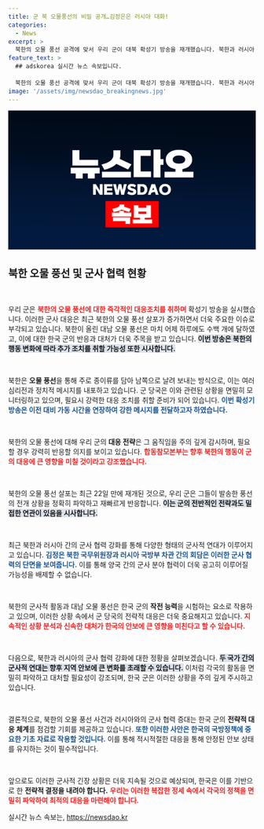 ```yaml
---
title: 군 북 오물풍선의 비밀 공개…김정은은 러시아 대화!
categories:
  - News
excerpt: >
  북한의 오물 풍선 공격에 맞서 우리 군이 대북 확성기 방송을 재개했습니다. 북한과 러시아 간의 군사 협력이 심화되고 있는 이 시점, 긴장감이 고조되고 있습니다! 클릭하고 더 자세한 내용을 확인해보세요!
feature_text: >
  ## adskorea 실시간 뉴스 속보입니다.

  북한의 오물 풍선 공격에 맞서 우리 군이 대북 확성기 방송을 재개했습니다. 북한과 러시아 간의 군사 협력이 심화되고 있는 이 시점, 긴장감이 고조되고 있습니다! 클릭하고 더 자세한 내용을 확인해보세요!
image: '/assets/img/newsdao_breakingnews.jpg'
---
```


<p><img src="/assets/img/newsdao_breakingnews.jpg" alt="adskorea 속보" /></p>

<h2 data-ke-size="size26">북한 오물 풍선 및 군사 협력 현황</h2>

<p data-ke-size="size16">&nbsp;</p>

<p>우리 군은 <b><span style="color: #ee2323;">북한의 오물 풍선에 대한 즉각적인 대응조치를 취하며</span></b> 확성기 방송을 실시했습니다. 이러한 군사 대응은 최근 북한의 오물 풍선 살포가 증가하면서 더욱 주요한 이슈로 부각되고 있습니다. 북한이 올린 대남 오물 풍선은 마치 어제 하루에도 수백 개에 달하였고, 이에 대한 한국 군의 반응과 대처가 더욱 주목을 받고 있습니다. <b><span style="background-color: #21538527;">이번 방송은 북한의 행동 변화에 따라 추가 조치를 취할 가능성 또한 시사합니다.</span></b></p>

<p data-ke-size="size16">&nbsp;</p>

<p>북한은 <b>오물 풍선</b>을 통해 주로 종이류를 담아 남쪽으로 날려 보내는 방식으로, 이는 여러 심리전과 정치적 메시지를 내포하고 있습니다. 군 당국은 이와 관련된 상황을 면밀히 모니터링하고 있으며, 필요시 강력한 대응 조치를 취할 준비가 되어 있습니다. <b><span style="color: #1a5490;">이번 확성기 방송은 이전 대비 가동 시간을 연장하여 강한 메시지를 전달하고자 하였습니다.</span></b> </p>

<p data-ke-size="size16">&nbsp;</p>

<p>북한의 오물 풍선에 대해 우리 군의 <b>대응 전략</b>은 그 움직임을 주의 깊게 감시하며, 필요할 경우 강력히 반응할 의지를 보이고 있습니다. <b><span style="color: #ee2323;">합동참모본부는 향후 북한의 행동이 군의 대응에 큰 영향을 미칠 것이라고 강조했습니다.</span></b> </p>

<p data-ke-size="size16">&nbsp;</p>

<p>북한의 오물 풍선 살포는 최근 22일 만에 재개된 것으로, 우리 군은 그들이 발송한 풍선의 전개 상황을 정확히 파악하고 재빠르게 반응합니다. <b><span style="background-color: #21538527;">이는 군의 전반적인 전략과도 밀접한 연관이 있음을 시사합니다.</span></b> </p>

<p data-ke-size="size16">&nbsp;</p>

<p>최근 북한과 러시아 간의 군사 협력 강화를 통해 다양한 형태의 군사적 연대가 이루어지고 있습니다. <b><span style="color: #1a5490;">김정은 북한 국무위원장과 러시아 국방부 차관 간의 회담은 이러한 군사 협력의 단면을 보여줍니다.</span></b> 이를 통해 양국 간의 군사 분야 협력이 더욱 공고히 이루어질 가능성을 배제할 수 없습니다.</p>

<p data-ke-size="size16">&nbsp;</p>

<p>북한의 군사적 활동과 대남 오물 풍선은 한국 군의 <b>작전 능력</b>을 시험하는 요소로 작용하고 있으며, 이러한 상황 속에서 군 당국의 전략적 대응은 더욱 중요해지고 있습니다. <b><span style="color: #ee2323;">지속적인 상황 분석과 신속한 대처가 한국의 안보에 큰 영향을 미친다고 할 수 있습니다.</span></b></p>

<p data-ke-size="size16">&nbsp;</p>

<p>다음으로, 북한과 러시아의 군사 협력 강화에 대한 정황을 살펴보겠습니다. <b><span style="background-color: #21538527;">두 국가 간의 군사적 연대는 향후 지역 안보에 큰 변화를 초래할 수 있습니다.</span></b> 이처럼 각국의 활동을 면밀히 파악하고 대처할 필요성이 강조되며, 한국 군은 이러한 상황을 주의 깊게 주시하고 있습니다. </p>

<p data-ke-size="size16">&nbsp;</p>

<p>결론적으로, 북한의 오물 풍선 사건과 러시아와의 군사 협력 증대는 한국 군의 <b>전략적 대응 체계</b>를 점검할 기회를 제공하고 있습니다. <b><span style="color: #1a5490;">또한 이러한 사안은 한국의 국방정책에 중요한 기초 자료로 작용할 것입니다.</span></b> 이를 통해 적시적절한 대응을 통해 안정된 안보 상태를 유지하는 것이 필수적입니다. </p>

<p data-ke-size="size16">&nbsp;</p>

<p>앞으로도 이러한 군사적 긴장 상황은 더욱 지속될 것으로 예상되며, 한국은 이를 기반으로 한 <b>전략적 결정을 내려야 합니다.</b> <b><span style="color: #ee2323;">우리는 이러한 복잡한 정세 속에서 각국의 정책을 면밀히 파악하여 최적의 대응을 마련해야 합니다.</span></b></p>
실시간 뉴스 속보는, <a href="https://newsdao.kr" rel="dofollow">https://newsdao.kr</a>


